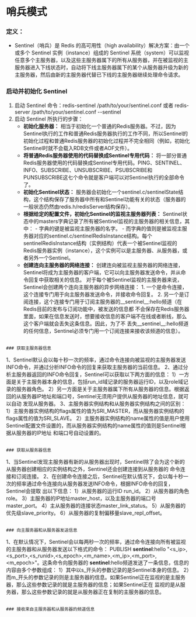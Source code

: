 # 哨兵模式

### 定义：
- Sentinel（哨兵）是 Redis 的高可用性（high availability）解决方案：由一个或多个 Sentinel 实例（instance）组成的 Sentinel 系统（system）可以监视任意多个主服务器，以及这些主服务器属下的所有从服务器，并在被监视的主服务器进入下线状态时，自动将下线主服务器属下的某个从服务器升级为新的主服务器，然后由新的主服务器代替已下线的主服务器继续处理命令请求。

### 启动并初始化 Sentinel

1. 启动 Sentinel 命令：redis-sentinel /path/to/your/sentinel.conf 或者 redis-server /path/to/your/sentinel.conf --sentinel
2. 启动 Sentinel 所执行的步骤：
    - **初始化服务器：**
       相当于初始化一个普通的Redis服务器。不过，因为Sentinel执行的工作和普通Redis服务器执行的工作不同，所以Sentinel的初始化过程和普通Redis服务器的初始化过程并不完全相同（例如，初始化Sentinel时就不会载入RDB文件或者AOF文件）。
    - **将普通Redis服务器使用的代码替换成Sentinel专用代码：**
        将一部分普通Redis服务器使用的代码替换成Sentinel专用代码。PING、SENTINEL、INFO、SUBSCRIBE、UNSUBSCRIBE、PSUBSCRIBE和PUNSUBSCRIBE这七个命令就是客户端可以对Sentinel执行的全部命令了。
    - **初始化Sentinel状态：**
        服务器会初始化一个sentinel.c/sentinelState结构，这个结构保存了服务器中所有和Sentinel功能有关的状态（服务器的一般状态仍然由redis.h/redisServer结构保存）。
    - **根据给定的配置文件，初始化Sentinel的监视主服务器列表：**
        Sentinel状态中的masters字典记录了所有被Sentinel监视的主服务器的相关信息，其中：
            - 字典的键是被监视主服务器的名字。
            - 而字典的值则是被监视主服务器对应的sentinel.c/sentinelRedisInstance结构。每个sentinelRedisInstance结构（实例结构）代表一个被Sentinel监视的Redis服务器实例（instance），这个实例可以是主服务器、从服务器，或者另外一个Sentinel。
    - **创建连向主服务器的网络连接：**
        创建连向被监视主服务器的网络连接，Sentinel将成为主服务器的客户端，它可以向主服务器发送命令，并从命令回复中获取相关的信息。
        对于每个被Sentinel监视的主服务器来说，Sentinel会创建两个连向主服务器的异步网络连接：
            1. 一个是命令连接，这个连接专门用于向主服务器发送命令，并接收命令回复。
            2. 另一个是订阅连接，这个连接专门用于订阅主服务器的__sentinel__:hello频道（在Redis目前的发布与订阅功能中，被发送的信息都
            不会保存在Redis服务器里面，如果在信息发送时，想要接收信息的客户端不在线或者断线，那么这个客户端就会丢失这条信息。因此，为了不
            丢失__sentinel__:hello频道的任何信息，Sentinel必须专门用一个订阅连接来接收该频道的信息）。
```

### 获取主服务器信息

```
1、Sentinel默认会以每十秒一次的频率，通过命令连接向被监视的主服务器发送INFO命令，并通过分析INFO命令的回复来获取主服务器的当前信息。
2、通过分析主服务器返回的INFO命令回复，Sentinel可以获取以下两方面的信息：
    1）一方面是关于主服务器本身的信息，包括run_id域记录的服务器运行ID，以及role域记录的服务器角色。
    2）另一方面是关于主服务器属下所有从服务器的信息。根据返回的从服务器IP地址和端口号，Sentinel无须用户提供从服务器的地址信息，就可以自动
    发现从服务器。
3、主服务器实例结构和从服务器实例结构之间的区别：
    1）主服务器实例结构的flags属性的值为SRI_MASTER，而从服务器实例结构的flags属性的值为SRI_SLAVE。
    2）主服务器实例结构的name属性的值是用户使用Sentinel配置文件设置的，而从服务器实例结构的name属性的值则是Sentinel根据从服务器的IP地址
    和端口号自动设置的。
```

### 获取从服务器信息

```
1、当Sentinel发现主服务器有新的从服务器出现时，Sentinel除了会为这个新的从服务器创建相应的实例结构之外，Sentinel还会创建连接到从服务器的
命令连接和订阅连接。
2、在创建命令连接之后，Sentinel在默认情况下，会以每十秒一次的频率通过命令连接向从服务器发送INFO命令，根据INFO命令的回复，Sentinel会提取
出以下信息：
    1）从服务器的运行ID run_id。
    2）从服务器的角色role。
    3）主服务器的IP地址master_host，以及主服务器的端口号master_port。
    4）主从服务器的连接状态master_link_status。
    5）从服务器的优先级slave_priority。
    6）从服务器的复制偏移量slave_repl_offset。
```

### 向主服务器和从服务器发送信息

```
1、在默认情况下，Sentinel会以每两秒一次的频率，通过命令连接向所有被监视的主服务器和从服务器发送以下格式的命令：
PUBLISH __sentinel__:hello "<s_ip>,<s_port>,<s_runid>,<s_epoch>,<m_name>,<m_ip>,<m_port>,<m_epoch>"。这条命令向服务器的
__sentinel__:hello频道发送了一条信息，信息的内容由多个参数组成：
    1）其中以s_开头的参数记录的是Sentinel本身的信息。
    2）而m_开头的参数记录的则是主服务器的信息。如果Sentinel正在监视的是主服务器，那么这些参数记录的就是主服务器的信息；如果Sentinel正在
    监视的是从服务器，那么这些参数记录的就是从服务器正在复制的主服务器的信息。
```

### 接收来自主服务器和从服务器的频道信息

```

```
